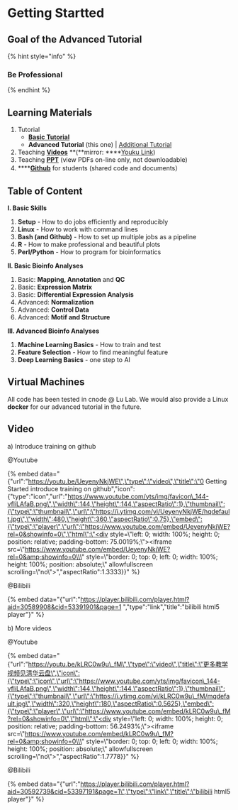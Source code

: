 # Getting Startted

## Goal of the Advanced Tutorial

{% hint style="info" %}
### **Be Professional**
{% endhint %}

## Learning Materials

1. Tutorial 
   * [**Basic Tutorial**](https://lulab.gitbooks.io/teaching)
   * **Advanced Tutorial** \(this one\) \| [Additional Tutorial](https://youngleebbs.gitbook.io/bioinfo-training/)
2. Teaching [**Videos**](https://cloud.tsinghua.edu.cn/d/db0fb4fecb5547e5b19b/) **\(**mirror: ****[Youku Link](http://list.youku.com/albumlist/show/id_51618375.html)\)
3. Teaching [**PPT**](https://www.jianguoyun.com/p/DTwA_GEQ0NLuBRjA9UY) \(view PDFs on-line only, not downloadable\)
4. \*\*\*\*[**Github**](https://lulab.github.io/training) for students \(shared code and documents）

## Table of Content

**I. Basic Skills**

1. **Setup** - How to do  jobs efficiently and reproducibly 
2. **Linux** - How to work with command lines
3. **Bash \(and Github\)** - How to set up multiple jobs as a pipeline
4. **R** - How to make professional and beautiful plots
5. **Perl/Python** - How to program for bioinformatics

**II. Basic Bioinfo Analyses**

1. Basic: **Mapping, Annotation** and **QC**
2. Basic: **Expression Matrix**
3. Basic: **Differential Expression Analysis**
4. Advanced: **Normalization**
5. Advanced: **Control Data**
6. Advanced: **Motif and Structure**

**III. Advanced Bioinfo Analyses**

1. **Machine Learning Basics** - How to train and test
2. **Feature Selection** - How to find meaningful feature
3. **Deep Learning Basics** - one step to AI

## Virtual Machines

All code has been tested in cnode @ Lu Lab. We would also provide a Linux **docker** for our advanced tutorial in the future.



## Video 

a\) Introduce training on github 

@Youtube

{% embed data="{\"url\":\"https://youtu.be/UeyenyNkjWE\",\"type\":\"video\",\"title\":\"0 Getting Started introduce training on github\",\"icon\":{\"type\":\"icon\",\"url\":\"https://www.youtube.com/yts/img/favicon\_144-vfliLAfaB.png\",\"width\":144,\"height\":144,\"aspectRatio\":1},\"thumbnail\":{\"type\":\"thumbnail\",\"url\":\"https://i.ytimg.com/vi/UeyenyNkjWE/hqdefault.jpg\",\"width\":480,\"height\":360,\"aspectRatio\":0.75},\"embed\":{\"type\":\"player\",\"url\":\"https://www.youtube.com/embed/UeyenyNkjWE?rel=0&showinfo=0\",\"html\":\"<div style=\\\"left: 0; width: 100%; height: 0; position: relative; padding-bottom: 75.0019%;\\\"><iframe src=\\\"https://www.youtube.com/embed/UeyenyNkjWE?rel=0&amp;showinfo=0\\\" style=\\\"border: 0; top: 0; left: 0; width: 100%; height: 100%; position: absolute;\\\" allowfullscreen scrolling=\\\"no\\\"></iframe></div>\",\"aspectRatio\":1.3333}}" %}

@Bilibili

{% embed data="{\"url\":\"https://player.bilibili.com/player.html?aid=30589908&cid=53391901&page=1 \",\"type\":\"link\",\"title\":\"bilibili html5 player\"}" %}

b\) More videos

@Youtube

{% embed data="{\"url\":\"https://youtu.be/kLRC0w9u\_fM\",\"type\":\"video\",\"title\":\"更多教学视频见清华云盘\",\"icon\":{\"type\":\"icon\",\"url\":\"https://www.youtube.com/yts/img/favicon\_144-vfliLAfaB.png\",\"width\":144,\"height\":144,\"aspectRatio\":1},\"thumbnail\":{\"type\":\"thumbnail\",\"url\":\"https://i.ytimg.com/vi/kLRC0w9u\_fM/mqdefault.jpg\",\"width\":320,\"height\":180,\"aspectRatio\":0.5625},\"embed\":{\"type\":\"player\",\"url\":\"https://www.youtube.com/embed/kLRC0w9u\_fM?rel=0&showinfo=0\",\"html\":\"<div style=\\\"left: 0; width: 100%; height: 0; position: relative; padding-bottom: 56.2493%;\\\"><iframe src=\\\"https://www.youtube.com/embed/kLRC0w9u\_fM?rel=0&amp;showinfo=0\\\" style=\\\"border: 0; top: 0; left: 0; width: 100%; height: 100%; position: absolute;\\\" allowfullscreen scrolling=\\\"no\\\"></iframe></div>\",\"aspectRatio\":1.7778}}" %}

@Bilibili

{% embed data="{\"url\":\"https://player.bilibili.com/player.html?aid=30592739&cid=53397191&page=1\",\"type\":\"link\",\"title\":\"bilibili html5 player\"}" %}

